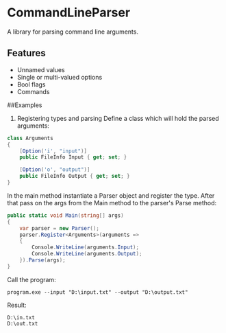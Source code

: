 # CommandLineParser 
A library for parsing command line arguments.

## Features
- Unnamed values
- Single or multi-valued options
- Bool flags
- Commands

##Examples

1. Registering types and parsing
Define a class which will hold the parsed arguments:
```csharp
class Arguments
{
    [Option('i', "input")]
    public FileInfo Input { get; set; }

    [Option('o', "output")]
    public FileInfo Output { get; set; }
}
```

In the main method instantiate a Parser object and register the type. After that pass on the args from the Main method to the parser's Parse method:
```csharp
public static void Main(string[] args)
{
    var parser = new Parser();
    parser.Register<Arguments>(arguments =>
    {
        Console.WriteLine(arguments.Input);
        Console.WriteLine(arguments.Output);
    }).Parse(args);
}
```

Call the program:
```
program.exe --input "D:\input.txt" --output "D:\output.txt"
```

Result:
```
D:\in.txt
D:\out.txt
```
